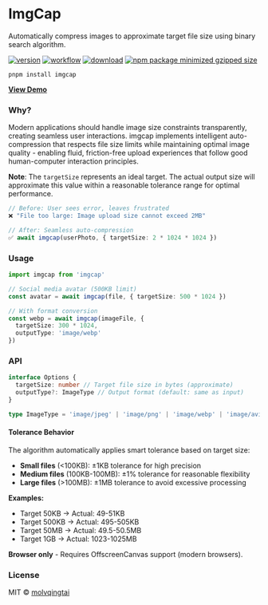 # ImgCap

Automatically compress images to approximate target file size using binary search algorithm.

[![version](https://img.shields.io/github/v/release/molvqingtai/imgcap)](https://www.npmjs.com/package/imgcap) [![workflow](https://github.com/molvqingtai/imgcap/actions/workflows/ci.yml/badge.svg)](https://github.com/molvqingtai/imgcap/actions) [![download](https://img.shields.io/npm/dt/imgcap)](https://www.npmjs.com/package/imgcap) [![npm package minimized gzipped size](https://img.shields.io/bundlejs/size/imgcap)](https://www.npmjs.com/package/imgcap)

```shell
pnpm install imgcap
```

**[View Demo](https://molvqingtai.github.io/imgcap/demo.html)**

### Why?

Modern applications should handle image size constraints transparently, creating seamless user interactions. imgcap implements intelligent auto-compression that respects file size limits while maintaining optimal image quality - enabling fluid, friction-free upload experiences that follow good human-computer interaction principles.

**Note**: The `targetSize` represents an ideal target. The actual output size will approximate this value within a reasonable tolerance range for optimal performance.

```typescript
// Before: User sees error, leaves frustrated
❌ "File too large: Image upload size cannot exceed 2MB"

// After: Seamless auto-compression
✅ await imgcap(userPhoto, { targetSize: 2 * 1024 * 1024 })
```

### Usage

```typescript
import imgcap from 'imgcap'

// Social media avatar (500KB limit)
const avatar = await imgcap(file, { targetSize: 500 * 1024 })

// With format conversion
const webp = await imgcap(imageFile, {
  targetSize: 300 * 1024,
  outputType: 'image/webp'
})
```

### API

```typescript
interface Options {
  targetSize: number // Target file size in bytes (approximate)
  outputType?: ImageType // Output format (default: same as input)
}

type ImageType = 'image/jpeg' | 'image/png' | 'image/webp' | 'image/avif'
```

#### Tolerance Behavior

The algorithm automatically applies smart tolerance based on target size:

- **Small files** (<100KB): ±1KB tolerance for high precision
- **Medium files** (100KB-100MB): ±1% tolerance for reasonable flexibility
- **Large files** (>100MB): ±1MB tolerance to avoid excessive processing

**Examples:**

- Target 50KB → Actual: 49-51KB
- Target 500KB → Actual: 495-505KB
- Target 50MB → Actual: 49.5-50.5MB
- Target 1GB → Actual: 1023-1025MB

**Browser only** - Requires OffscreenCanvas support (modern browsers).

### License

MIT © [molvqingtai](https://github.com/molvqingtai)
